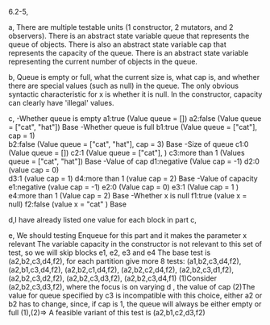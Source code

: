 6.2-5,

a, There are multiple testable units (1 constructor, 2 mutators, and 2 observers).
There is an abstract state variable queue that represents the queue of objects. 
There is also an abstract state variable cap that represents the capacity of the queue.
There is an abstract state variable representing the current number of objects in the queue.

b, Queue is empty or full, what the current size is, what cap is, and whether there are special values (such as null) in the queue. 
The only obvious syntactic characteristic for x is whether it is null. 
In the constructor, capacity can clearly have 'illegal' values.

c,
-Whether queue is empty
 a1:true (Value queue = [])
 a2:false (Value queue = ["cat", "hat"]) Base
-Whether queue is full
 b1:true (Value queue = ["cat"], cap = 1)  
 b2:false (Value queue = ["cat", "hat"], cap = 3) Base 
-Size of queue
 c1:0 (Value queue = []) 
 c2:1 (Value queue = ["cat"], ) 
 c3:more than 1 (Values queue = ["cat", "hat"]) Base 
-Value of cap
 d1:negative (Value cap = -1) 
 d2:0 (value cap = 0)  
 d3:1 (value cap = 1)
 d4:more than 1 (value cap = 2) Base
-Value of capacity 
 e1:negative (value cap = -1) 
 e2:0 (Value cap = 0) 
 e3:1 (Value cap = 1 ) 
 e4:more than 1 (Value cap = 2) Base 
-Whether x is null
 f1:true (value x = null) 
 f2:false (value x = "cat" ) Base 

d,I have already listed one value for each block in part c,

e, We should testing Enqueue for this part and it makes the parameter x relevant
The variable capacity in the constructor is not relevant to this set of test, so we will skip blocks e1, e2, e3 and e4
The base test is (a2,b2,c3,d4,f2), for each partition give more 8 tests:
(a1,b2,c3,d4,f2), (a2,b1,c3,d4,f2), (a2,b2,c1,d4,f2), 
(a2,b2,c2,d4,f2), (a2,b2,c3,d1,f2), (a2,b2,c3,d2,f2), 
(a2,b2,c3,d3,f2), (a2,b2,c3,d4,f1) 
(1)Consider (a2,b2,c3,d3,f2), where the focus is on varying d , the value of cap 
(2)The value for queue specified by c3 is incompatible with this choice, either a2 or b2 has to change, since, if cap is 1, the queue will always be either empty or full
(1),(2)=> A feasible variant of this test is (a2,b1,c2,d3,f2)



